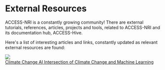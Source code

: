 # External Resources

 ACCESS-NRI is a constantly growing community! There are external tutorials, references, articles, projects and tools, related to ACCESS-NRI and its documentation hub, ACCESS-Hive.

 Here's a list of interesting articles and links, constantly updated as relevant external resources are found: 

 <div class="card-container">
     <a href="https://www.climatechange.ai" target="_blank" class="horizontal-card">
         <div class="card-image-container">
             <img src="/assets/climate-change-ai.jpg" class="white-background"></img> 
         </div>
         <div class="card-text-container">
             <span class="bold">Climate Change AI</span>
             <span>
                 Intersection of Climate Change and Machine Learning
             </span>
         </div>
     </a>
 </div>